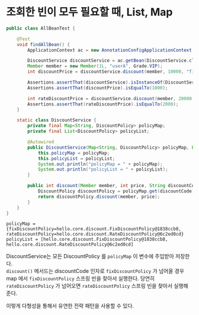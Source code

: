 # 조회한 빈이 모두 필요할 때, List, Map

```java
public class AllBeanTest {

    @Test
    void findAllBean() {
        ApplicationContext ac = new AnnotationConfigApplicationContext(AutoAppConfig.class, DiscountService.class);

        DiscountService discountService = ac.getBean(DiscountService.class);
        Member member = new Member(1L, "userA", Grade.VIP);
        int discountPrice = discountService.discount(member, 10000, "fixDiscountPolicy");

        Assertions.assertThat(discountService).isInstanceOf(DiscountService.class);
        Assertions.assertThat(discountPrice).isEqualTo(1000);

        int rateDiscountPrice = discountService.discount(member, 20000, "rateDiscountPolicy");
        Assertions.assertThat(rateDiscountPrice).isEqualTo(2000);
    }

    static class DiscountService {
        private final Map<String, DiscountPolicy> policyMap;
        private final List<DiscountPolicy> policyList;

        @Autowired
        public DiscountService(Map<String, DiscountPolicy> policyMap, List<DiscountPolicy> policyList) {
            this.policyMap = policyMap;
            this.policyList = policyList;
            System.out.println("policyMap = " + policyMap);
            System.out.println("policyList = " + policyList);
        }

        public int discount(Member member, int price, String discountCode) {
            DiscountPolicy discountPolicy = policyMap.get(discountCode);
            return discountPolicy.discount(member, price);
        }
    }
}
```

```
policyMap = {fixDiscountPolicy=hello.core.discount.FixDiscountPolicy@1838ccb8, rateDiscountPolicy=hello.core.discount.RateDiscountPolicy@6c2ed0cd}
policyList = [hello.core.discount.FixDiscountPolicy@1838ccb8, hello.core.discount.RateDiscountPolicy@6c2ed0cd]
```

DiscountService는 모든 DiscountPolicy 를 `policyMap` 이 변수에 주입받아 저장한다.     
`discount()` 메서드는 discountCode 인자로 `fixDiscountPolicy` 가 넘어올 경우 map 에서 `fixDiscountPolicy` 스프링 빈을 찾아서 실행한다. 당연히 `rateDiscountPolicy` 가 넘어오면 `rateDiscountPolicy` 스프링 빈을 찾아서 실행해준다.

이렇게 다형성을 통해서 유연한 전략 패턴을 사용할 수 있다.
